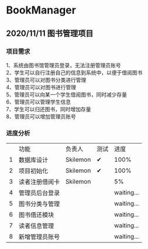 # BookManager
## 2020/11/11 图书管理项目
### 项目需求
1、系统由图书馆管理员登录，无法注册管理员账号<br />
2、学生可以自行注册自己的信息到系统中，以便于借阅图书<br />
3、管理员可以对图书分类进行管理<br />
4、管理员可以对图书进行管理<br />
5、管理员可以向某一个学生借阅图书，同时减少存量<br />
6、管理员可以管理学生信息<br />
7、学生可以归还图书，同时增加存量<br />
8、管理员可以增加管理员账号<br />
### 进度分析
<table>
    <th>
        <td>功能</td>
        <td>负责人</td>
        <td>测试</td>
        <td>进度</td>
    </th>
    <tr>
        <td>1</td>
        <td>数据库设计</td>
        <td>Skilemon</td>
        <td>✔</td>
        <td>100%</td>
    </tr>
    <tr>
        <td>2</td>
        <td>项目初始化</td>
        <td>Skilemon</td>
        <td>✔</td>
        <td>100%</td>
    </tr>
    <tr>
        <td>3</td>
        <td>读者注册借阅卡</td>
        <td>Skilemon</td>
        <td></td>
        <td>5%</td>
    </tr>
    <tr>
        <td>4</td>
        <td>管理员后台登录</td>
        <td></td>
        <td></td>
        <td>waiting...</td>
    </tr>
    <tr>
        <td>5</td>
        <td>图书分类与管理</td>
        <td></td>
        <td></td>
        <td>waiting...</td>
    </tr>
    <tr>
        <td>6</td>
        <td>图书借还模块</td>
        <td></td>
        <td></td>
        <td>waiting...</td>
    </tr>
    <tr>
        <td>7</td>
        <td>读者信息管理</td>
        <td></td>
        <td></td>
        <td>waiting...</td>
    </tr>
    <tr>
        <td>8</td>
        <td>新增管理员账号</td>
        <td></td>
        <td></td>
        <td>waiting...</td>
    </tr>
</table>
